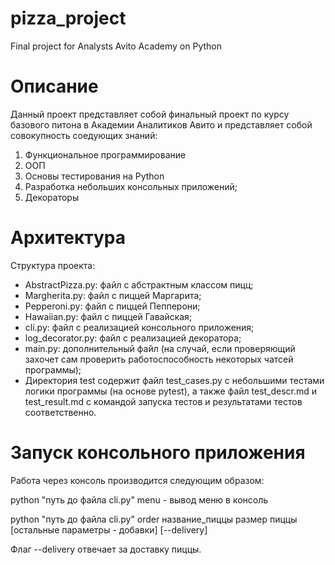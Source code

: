 # pizza_project
Final project for Analysts Avito Academy on Python

# Описание
Данный проект представляет собой финальный проект по курсу базового питона в 
Академии Аналитиков Авито и представляет собой совокупность соедующих знаний:
1) Функциональное программирование
2) ООП
3) Основы тестирования на Python
4) Разработка небольших консольных приложений;
5) Декораторы

# Архитектура
Структура проекта:
- AbstractPizza.py: файл с абстрактным классом пицц;
- Margherita.py: файл с пиццей Маргарита;
- Pepperoni.py: файл с пиццей Пепперони;
- Hawaiian.py: файл с пиццей Гавайская;
- cli.py: файл с реализацией консольного приложения;
- log_decorator.py: файл с реализацией декоратора;
- main.py: дополнительный файл (на случай, если проверяющий захочет сам
проверить работоспособность некоторых чатсей программы);
- Директория test содержит файл test_cases.py с небольшими тестами логики
программы (на основе pytest), а также файл test_descr.md и test_result.md с 
командой запуска тестов и результатами тестов соответственно.

# Запуск консольного приложения
Работа через консоль производится следующим образом:

python "путь до файла cli.py" menu - вывод меню в консоль

python "путь до файла cli.py" order название_пиццы размер пиццы [остальные
параметры - добавки] [--delivery]

Флаг --delivery отвечает за доставку пиццы.
